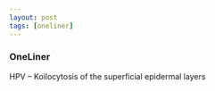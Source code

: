 ```yaml
---
layout: post
tags: [oneliner]
---
```



### OneLiner

HPV – Koilocytosis of the superficial epidermal layers
